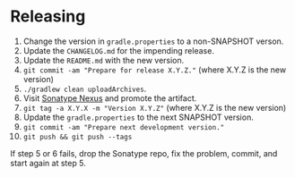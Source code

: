Releasing
=========

 1. Change the version in `gradle.properties` to a non-SNAPSHOT verson.
 2. Update the `CHANGELOG.md` for the impending release.
 3. Update the `README.md` with the new version.
 4. `git commit -am "Prepare for release X.Y.Z."` (where X.Y.Z is the new version)
 5. `./gradlew clean uploadArchives`.
 6. Visit [Sonatype Nexus](https://oss.sonatype.org/) and promote the artifact.
 7. `git tag -a X.Y.X -m "Version X.Y.Z"` (where X.Y.Z is the new version)
 8. Update the `gradle.properties` to the next SNAPSHOT version.
 9. `git commit -am "Prepare next development version."`
 10. `git push && git push --tags`

If step 5 or 6 fails, drop the Sonatype repo, fix the problem, commit, and start again at step 5.
